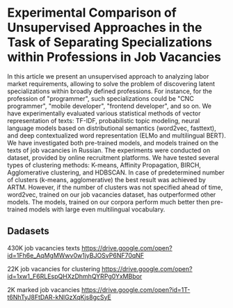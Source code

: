 # Experimental Comparison of Unsupervised Approaches in the Task of Separating Specializations within Professions in Job Vacancies

In this article we present an unsupervised approach to analyzing labor market requirements, allowing to solve the problem of discovering latent specializations within broadly defined professions. For instance, for the profession of "programmer", such specializations could be "CNC programmer", "mobile developer", "frontend developer", and so on. We have experimentally evaluated various statistical methods of vector representation of texts: TF-IDF, probabilistic topic modeling, neural language models based on distributional semantics (word2vec, fasttext), and deep contextualized word representation (ELMo and multilingual BERT). We have investigated both pre-trained models, and models trained on the texts of job vacancies in Russian. The experiments were conducted on dataset, provided by online recruitment platforms. We have tested several types of clustering methods: K-means, Affinity Propagation, BIRCH, Agglomerative clustering, and HDBSCAN. In case of predetermined number of clusters (k-means, agglomerative) the best result was achieved by ARTM. However, if the number of clusters was not specified ahead of time, word2vec, trained on our job vacancies dataset, has outperformed other models. The models, trained on our corpora perform much better then pre-trained models with large even multilingual vocabulary.

## Dadasets

430K job vacancies texts
https://drive.google.com/open?id=1Fh6e_AqMgMWwv0w1jyBJOSvP6NF70qNF

22K job vacancies for clustering
https://drive.google.com/open?id=1xw1_F6RLEspQHXzDhmhQYRPg0YxMBbor

2K marked job vacancies
https://drive.google.com/open?id=1T-t6NhTyJ8FtDAR-kNlGzXqKjs8gcSyE
